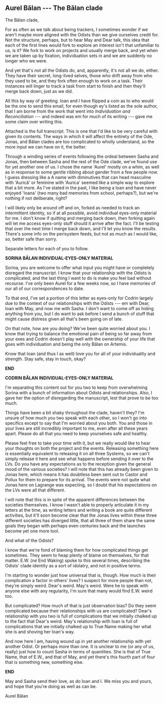 ## Aurel Bălan --- The Bălan clade

The Bălan clade,

For as often as we talk about being trackers, I sometimes wonder if we aren't maybe more aligned with the Odists than we give ourselves credit for. Not the structure, perhaps, but to hear May and Dear talk, this idea that each of the first lines would fork to explore an interest isn't that unfamiliar to us, is it? We fork to work on projects and usually merge back, and yet when we are taken up by fixation, individuation sets in and we are suddenly no longer who we were.

And yet that's not all the Odists do, and, apparently, it's not all we do, either. They have their secret, long-lived selves, those who drift away from who they used to be, and they fork often enough to work on a task. Their instances will linger to track a task from start to finish and then they'll merge back down, just as we did.

All this by way of greeting. Ioan and I have flipped a coin as to who would be the one to send this email, for even though ey's listed as the sole author, that I am borne from the work that went into *Individuation and Reconciliation* --- and indeed was em for much of its writing --- gave me some claim over writing this.

Attached is the full transcript. This is one that I'd like to be very careful with given its contents. The ways in which it will affect the entirety of the Ode, Jonas, and Bălan clades are too complicated to wholly understand, so the more input we can have on it, the better.

Through a winding series of events following the ordeal between Sasha and Jonas, then between Sasha and the rest of the Ode clade, we've found use for yet another one of us. I chose the name 'Aurel' mostly on a whim, as well as in response to some gentle ribbing about gender from a few people now. I guess dressing like a A name with diminutives that can head masculine with 'Aurică' or feminine with 'Aurica' seemed like a simple way to explore that a bit more. As I've stated in the past, I like being a Ioan and have never enjoyed 'Ioana' (two many bad memories from school, perhaps?), but we're nothing if not deliberate, right?

I will likely only be around off and on, forked as needed to track an intermittent identity, so if at all possible, avoid individual eyes-only material for me. I don't know if quitting and merging back down, then forking again will let me access eyes-only stuff should it arrive after the fact. I'll be testing that over the next time I merge back down, and I'll let you know the results. There's some info on the perisystem feeds, but not as much as I would like, so, better safe than sorry.

Separate letters for each of you to follow.

**SORINA BĂLAN INDIVIDUAL-EYES-ONLY MATERIAL**

Sorina, you are welcome to offer what input you might have or completely disregard the manuscript. I know that your relationship with the Odists is complicated, and the last thing I want to do is make you feel bad without recourse. I've only been Aurel for a few weeks now, so I have memories of our all of our correspondences to date.

To that end, I've set a portion of this letter as eyes-only for Codrin largely due to the context of our relationships with the Odists --- em with Dear, Ioan with May, and now me with Sasha. I don't want to come off as hiding anything from you, but I do want to ask before I send a bunch of stuff that might cause distress given all that's been going on of late.

On that note, how are you doing? We've been quite worried about you. I know that trying to balance the emotional pain of being so far away from your exes and Codrin doesn't play well with the ownership of your life that goes with individuation and being the only Bălan on Artemis.

Know that Ioan (and thus I as well) love you for all of your individuality and strength. Stay safe, stay in touch, okay?

**END**

**CODRIN BĂLAN INDIVIDUAL-EYES-ONLY MATERIAL**

I'm separating this content out for you two to keep from overwhelming Sorina with a bunch of information about Odists and relationships. Also, I gave her the option of disregarding the manuscript, lest that prove to be too much.

Things have been a bit shaky throughout the clade, haven't they? I'm unsure of how much you two speak with each other, so I won't go into specifics except to say that I'm worried about you both. You and those in your lives are still incredibly important to me, even after all these years apart. Please do all that you need to keep yourselves safe and healthy.

Please feel free to take your time with it, but we really would like to hear your thoughts on both the project and the events. Releasing something here is essentially equivalent to releasing it on all three Systems, so we can't simply release it here and see what happens before sending it over to the LVs. Do you have any expectations as to the reception given the general mood of the various societies? I will note that this has already been given to Jonas here, which means it has doubtless been sent out to Castor and Pollux for them to prepare for its arrival. The events were not quite what Jonas here on Lagrange was expecting, so I doubt that his expectations on the LVs were all that different.

I will note that this is in spite of the apparent differences between the societies themselves. I know I wasn't able to properly articulate it in my letters at the time, as writing letters and writing a book are quite different activities, but it'll soon become clear that the Jonas lives within these three different societies has diverged little, that all three of them share the same goals they began with perhaps even centuries back and the launches become yet one more tool.

And what of the Odists?

I know that we're fond of blaming them for how complicated things get sometimes. They seem to heap plenty of blame on themselves, for that matter. E.W. (*né* End Waking) spoke to this several times, describing the Odists' clade identity as a sort of idolatry, and not in positive terms.

I'm starting to wonder just how universal that is, though. How much is their complication a factor in others' lives? I suspect for more people than not, they're simply weird. Dear's weird. May's weird. Were he to speak with anyone else with any regularity, I'm sure that many would find E.W. weird too.

But complicated? How much of that is just observation bias? Do they seem complicated because their relationships with us are complicated? Dear's relationship with you two is full of complications that we initially chalked up to the fact that Dear's weird. May's relationship with Ioan is full of complications that we initially chalked up to True Name making her what she is and shoving her Ioan's way.

And now here I am, having wound up in yet another relationship with yet another Odist. Or perhaps more than one. It is unclear to me (or any of us, really) just how to count Sasha in terms of quantities. She is that of True Name, that of E.W., and that of May, and yet there's this fourth part of four that is something new, something else.

**END**

May and Sasha send their love, as do Ioan and I. We miss you and yours, and hope that you're doing as well as can be.

Aurel Bălan
